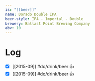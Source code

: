 ```yaml
---
is: "[[beer]]"
name: Dorado Double IPA
beer-style: IPA - Imperial - Double
brewery: Ballast Point Brewing Company
abv: 10
---
```

# Log
- [x] [[2015-09]] #do/drink/beer 👍
- [x] [[2015-09]] #do/drink/beer 👍
